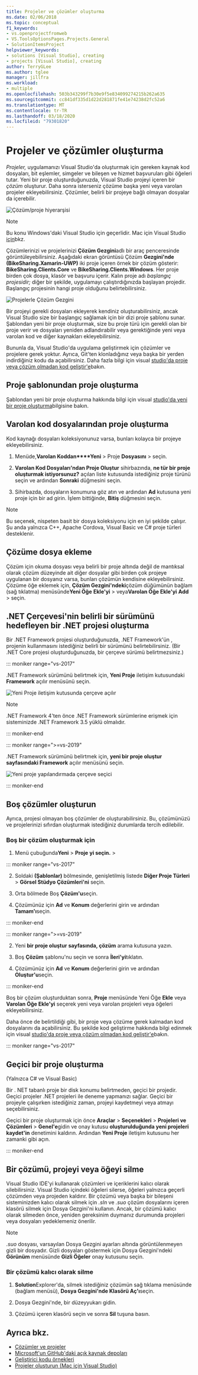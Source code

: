 ```yaml
---
title: Projeler ve çözümler oluşturma
ms.date: 02/06/2018
ms.topic: conceptual
f1_keywords:
- vs.openprojectfromweb
- VS.ToolsOptionsPages.Projects.General
- SolutionItemsProject
helpviewer_keywords:
- solutions [Visual Studio], creating
- projects [Visual Studio], creating
author: TerryGLee
ms.author: tglee
manager: jillfra
ms.workload:
- multiple
ms.openlocfilehash: 503b343299f7b30e9f5e834099274215b262a635
ms.sourcegitcommit: cc841df335d1d22d281871fe41e74238d2fc52a6
ms.translationtype: MT
ms.contentlocale: tr-TR
ms.lasthandoff: 03/18/2020
ms.locfileid: "79301820"
---
```

# <a name="create-solutions-and-projects"></a>Projeler ve çözümler oluşturma

*Projeler,* uygulamanızı Visual Studio'da oluşturmak için gereken kaynak kod dosyaları, bit eşlemler, simgeler ve bileşen ve hizmet başvuruları gibi öğeleri tutar. Yeni bir proje oluşturduğunuzda, Visual Studio projeyi içeren bir *çözüm* oluşturur. Daha sonra isterseniz çözüme başka yeni veya varolan projeler ekleyebilirsiniz. Çözümler, belirli bir projeye bağlı olmayan dosyalar da içerebilir.

![Çözüm/proje hiyerarşisi](./media/vside-proj-soln.png)

> [!NOTE]
> Bu konu Windows'daki Visual Studio için geçerlidir. Mac için Visual Studio [için](/visualstudio/mac/create-new-projects)bkz.

Çözümlerinizi ve projelerinizi **Çözüm Gezgini**adlı bir araç penceresinde görüntüleyebilirsiniz. Aşağıdaki ekran görüntüsü Çözüm **Gezgini'nde** **(BikeSharing.Xamarin-UWP)** iki proje içeren örnek bir çözüm gösterir: **BikeSharing.Clients.Core** ve **BikeSharing.Clients.Windows**. Her proje birden çok dosya, klasör ve başvuru içerir. Kalın proje adı *başlangıç projesidir;* diğer bir şekilde, uygulamayı çalıştırdığınızda başlayan projedir. Başlangıç projesinin hangi proje olduğunu belirtebilirsiniz.

![Projelerle Çözüm Gezgini](./media/vside-solution-explorer-projects.png)

Bir projeyi gerekli dosyaları ekleyerek kendiniz oluşturabilirsiniz, ancak Visual Studio size bir başlangıç sağlamak için bir dizi proje şablonu sunar. Şablondan yeni bir proje oluşturmak, size bu proje türü için gerekli olan bir proje verir ve dosyaları yeniden adlandırabilir veya gerektiğinde yeni veya varolan kod ve diğer kaynakları ekleyebilirsiniz.

Bununla da, Visual Studio'da uygulama geliştirmek için çözümler ve projelere gerek yoktur. Ayrıca, Git'ten klonladığınız veya başka bir yerden indirdiğiniz kodu da açabilirsiniz. Daha fazla bilgi için visual [studio'da proje veya çözüm olmadan kod geliştir'e](../ide/develop-code-in-visual-studio-without-projects-or-solutions.md)bakın.

## <a name="create-a-project-from-a-project-template"></a>Proje şablonundan proje oluşturma

Şablondan yeni bir proje oluşturma hakkında bilgi için visual [studio'da yeni bir proje oluşturma](create-new-project.md)bilgisine bakın.

## <a name="create-a-project-from-existing-code-files"></a>Varolan kod dosyalarından proje oluşturma

Kod kaynağı dosyaları koleksiyonunuz varsa, bunları kolayca bir projeye ekleyebilirsiniz.

1. Menüde,**Varolan Koddan****Yeni** > Proje **Dosyasını** > seçin.

1. **Varolan Kod Dosyaları'ndan Proje Oluştur** sihirbazında, **ne tür bir proje oluşturmak istiyorsunuz?** açılan liste kutusunda istediğiniz proje türünü seçin ve ardından **Sonraki** düğmesini seçin.

1. Sihirbazda, dosyaların konumuna göz atın ve ardından **Ad** kutusuna yeni proje için bir ad girin. İşlem bittiğinde, **Bitiş** düğmesini seçin.

> [!NOTE]
> Bu seçenek, nispeten basit bir dosya koleksiyonu için en iyi şekilde çalışır. Şu anda yalnızca C++, Apache Cordova, Visual Basic ve C# proje türleri desteklenir.

## <a name="add-files-to-a-solution"></a>Çözüme dosya ekleme

Çözüm için okuma dosyası veya belirli bir proje altında değil de mantıksal olarak çözüm düzeyinde ait diğer dosyalar gibi birden çok projeye uygulanan bir dosyanız varsa, bunları çözümün kendisine ekleyebilirsiniz. Çözüme öğe eklemek için, **Çözüm Gezgini'ndeki**çözüm düğümünün bağlam (sağ tıklatma) menüsünde**Yeni Öğe** **Ekle'yi** > veya**Varolan Öğe Ekle'yi** **Add** > seçin.

## <a name="create-a-net-project-that-targets-a-specific-version-of-the-net-framework"></a>.NET Çerçevesi'nin belirli bir sürümünü hedefleyen bir .NET projesi oluşturma

Bir .NET Framework projesi oluşturduğunuzda, .NET Framework'ün , projenin kullanmasını istediğiniz belirli bir sürümünü belirtebilirsiniz. (Bir .NET Core projesi oluşturduğunuzda, bir çerçeve sürümü belirtmezsiniz.)

::: moniker range="vs-2017"

.NET Framework sürümünü belirtmek için, **Yeni Proje** iletişim kutusundaki **Framework** açılır menüsünü seçin.

![Yeni Proje iletişim kutusunda çerçeve açılır](./media/vside-newproject-framework.png)

> [!NOTE]
> .NET Framework 4'ten önce .NET Framework sürümlerine erişmek için sisteminizde .NET Framework 3.5 yüklü olmalıdır.

::: moniker-end

::: moniker range=">=vs-2019"

.NET Framework sürümünü belirtmek için, **yeni bir proje oluştur** **sayfasındaki Framework** açılır menüsünü seçin.

![Yeni proje yapılandırmada çerçeve seçici](media/vs-2019/configure-new-project-framework.png)

::: moniker-end

## <a name="create-empty-solutions"></a>Boş çözümler oluşturun

Ayrıca, projesi olmayan boş çözümler de oluşturabilirsiniz. Bu, çözümünüzü ve projelerinizi sıfırdan oluşturmak istediğiniz durumlarda tercih edilebilir.

### <a name="to-create-an-empty-solution"></a>Boş bir çözüm oluşturmak için

1. Menü çubuğunda**Yeni** > **Proje** **yi seçin.** > 

::: moniker range="vs-2017"

2. Soldaki **(Şablonlar)** bölmesinde, genişletilmiş listede **Diğer Proje Türleri** > **Görsel Stüdyo Çözümleri'ni** seçin.

3. Orta bölmede Boş **Çözüm'u**seçin.

4. Çözümünüz için **Ad** ve **Konum** değerlerini girin ve ardından **Tamam'ı**seçin.

::: moniker-end

::: moniker range=">=vs-2019"

2. Yeni **bir proje oluştur** **sayfasında, çözüm** arama kutusuna yazın.

3. Boş **Çözüm** şablonu'nu seçin ve sonra **İleri'yi**tıklatın.

4. Çözümünüz için **Ad** ve **Konum** değerlerini girin ve ardından **Oluştur'u**seçin.

::: moniker-end

Boş bir çözüm oluşturduktan sonra, **Proje** menüsünde Yeni Öğe **Ekle** veya **Varolan Öğe Ekle'yi** seçerek yeni veya varolan projeleri veya öğeleri ekleyebilirsiniz.

Daha önce de belirtildiği gibi, bir proje veya çözüme gerek kalmadan kod dosyalarını da açabilirsiniz. Bu şekilde kod geliştirme hakkında bilgi edinmek için visual [studio'da proje veya çözüm olmadan kod geliştir'e](../ide/develop-code-in-visual-studio-without-projects-or-solutions.md)bakın.

::: moniker range="vs-2017"

## <a name="create-a-temporary-project"></a>Geçici bir proje oluşturma

(Yalnızca C# ve Visual Basic)

Bir . NET tabanlı proje bir disk konumu belirtmeden, geçici bir projedir. Geçici projeler .NET projeleri ile deneme yapmanızı sağlar. Geçici bir projeyle çalışırken istediğiniz zaman, projeyi kaydetmeyi veya atmayı seçebilirsiniz.

Geçici bir proje oluşturmak için önce **Araçlar** > **Seçenekleri** > **Projeleri ve Çözümleri** > **Genel'e**gidin ve onay kutusu **oluşturulduğunda yeni projeleri kaydet'in** denetimini kaldırın. Ardından **Yeni Proje** iletişim kutusunu her zamanki gibi açın.

::: moniker-end

## <a name="delete-a-solution-project-or-item"></a>Bir çözümü, projeyi veya öğeyi silme

Visual Studio IDE'yi kullanarak çözümleri ve içeriklerini kalıcı olarak silebilirsiniz. Visual Studio içindeki öğeleri silerse, öğeleri yalnızca geçerli çözümden veya projeden kaldırır. Bir çözümü veya başka bir bileşeni sisteminizden kalıcı olarak silmek için *.sln* ve *.suo* çözüm dosyalarını içeren klasörü silmek için Dosya Gezgini'ni kullanın. Ancak, bir çözümü kalıcı olarak silmeden önce, yeniden gereksinim duymanız durumunda projeleri veya dosyaları yedeklemeniz önerilir.

> [!NOTE]
> *.suo* dosyası, varsayılan Dosya Gezgini ayarları altında görüntülenmeyen gizli bir dosyadır. Gizli dosyaları göstermek için Dosya Gezgini'ndeki **Görünüm** menüsünde **Gizli Öğeler** onay kutusunu seçin.

### <a name="permanently-delete-a-solution"></a>Bir çözümü kalıcı olarak silme

1. **Solution**Explorer'da, silmek istediğiniz çözümün sağ tıklama menüsünde (bağlam menüsü), **Dosya Gezgini'nde Klasörü Aç'ı**seçin.

1. Dosya Gezgini'nde, bir düzeyyukarı gidin.

1. Çözümü içeren klasörü seçin ve sonra **Sil** tuşuna basın.

## <a name="see-also"></a>Ayrıca bkz.

- [Çözümler ve projeler](../ide/solutions-and-projects-in-visual-studio.md)
- [Microsoft'un GitHub'daki açık kaynak depoları](https://github.com/Microsoft)
- [Geliştirici kodu örnekleri](https://code.msdn.microsoft.com/)
- [Projeler oluşturun (Mac için Visual Studio)](/visualstudio/mac/create-new-projects)
